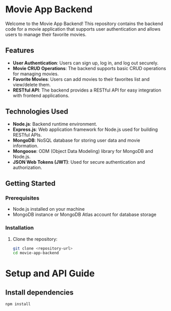 # Movie App Backend

Welcome to the Movie App Backend! This repository contains the backend code for a movie application that supports user authentication and allows users to manage their favorite movies.

## Features

- **User Authentication**: Users can sign up, log in, and log out securely.
- **Movie CRUD Operations**: The backend supports basic CRUD operations for managing movies.
- **Favorite Movies**: Users can add movies to their favorites list and view/delete them.
- **RESTful API**: The backend provides a RESTful API for easy integration with frontend applications.

## Technologies Used

- **Node.js**: Backend runtime environment.
- **Express.js**: Web application framework for Node.js used for building RESTful APIs.
- **MongoDB**: NoSQL database for storing user data and movie information.
- **Mongoose**: ODM (Object Data Modeling) library for MongoDB and Node.js.
- **JSON Web Tokens (JWT)**: Used for secure authentication and authorization.

## Getting Started

### Prerequisites

- Node.js installed on your machine
- MongoDB instance or MongoDB Atlas account for database storage

### Installation

1. Clone the repository:

   ```bash
   git clone <repository-url>
   cd movie-app-backend
   ```

# Setup and API Guide

## Install dependencies

```bash
npm install

```
